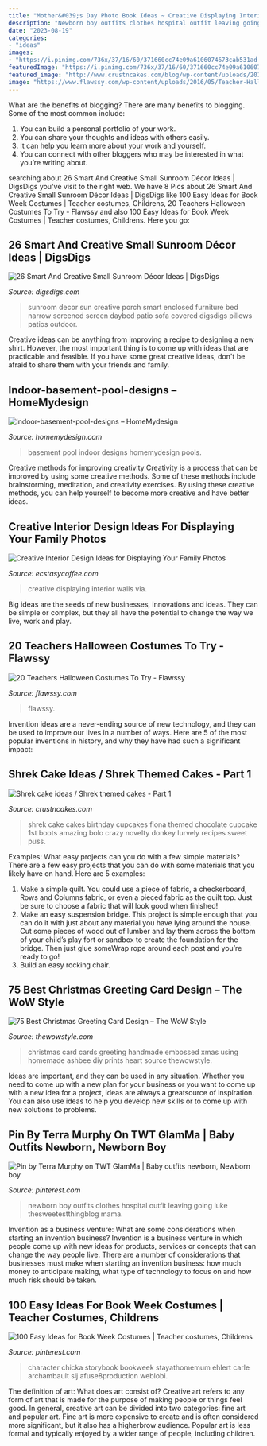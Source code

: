 ```yaml
---
title: "Mother&#039;s Day Photo Book Ideas ~ Creative Displaying Interior Walls Via"
description: "Newborn boy outfits clothes hospital outfit leaving going luke thesweetestthingblog mama"
date: "2023-08-19"
categories:
- "ideas"
images:
- "https://i.pinimg.com/736x/37/16/60/371660cc74e09a6106074673cab531ad.jpg"
featuredImage: "https://i.pinimg.com/736x/37/16/60/371660cc74e09a6106074673cab531ad.jpg"
featured_image: "http://www.crustncakes.com/blog/wp-content/uploads/2015/07/0f1932d1fd4a4f8bf4f8c89e87ea5609.jpg"
image: "https://www.flawssy.com/wp-content/uploads/2016/05/Teacher-Halloween-Costume.jpg"
---
```



What are the benefits of blogging?
There are many benefits to blogging. Some of the most common include: 
1. You can build a personal portfolio of your work. 
2. You can share your thoughts and ideas with others easily. 
3. It can help you learn more about your work and yourself. 
4. You can connect with other bloggers who may be interested in what you’re writing about. 

	

		
searching about 26 Smart And Creative Small Sunroom Décor Ideas | DigsDigs you've visit to the right web. We have 8 Pics about 26 Smart And Creative Small Sunroom Décor Ideas | DigsDigs like 100 Easy Ideas for Book Week Costumes | Teacher costumes, Childrens, 20 Teachers Halloween Costumes To Try - Flawssy and also 100 Easy Ideas for Book Week Costumes | Teacher costumes, Childrens. Here you go:
		
    
## 26 Smart And Creative Small Sunroom Décor Ideas | DigsDigs

<img loading=lazy src="http://www.digsdigs.com/photos/smart-and-creative-small-sunroom-decor-ideas-12.jpg" onerror="this.onerror=null;this.src='https://tse1.mm.bing.net/th?id=OIP.YoAVPmDd3nJsQpLjkde0eQHaJ4&amp;pid=15.1';" alt="26 Smart And Creative Small Sunroom Décor Ideas | DigsDigs">

_Source: digsdigs.com_

>sunroom decor sun creative porch smart enclosed furniture bed narrow screened screen daybed patio sofa covered digsdigs pillows patios outdoor. 

	

Creative ideas can be anything from improving a recipe to designing a new shirt. However, the most important thing is to come up with ideas that are practicable and feasible. If you have some great creative ideas, don't be afraid to share them with your friends and family.

    
## Indoor-basement-pool-designs – HomeMydesign

<img loading=lazy src="https://homemydesign.com/wp-content/uploads/2016/06/indoor-basement-pool-designs.jpg" onerror="this.onerror=null;this.src='https://tse3.mm.bing.net/th?id=OIP.vER5zYux7JF20w6R1eq2awHaKb&amp;pid=15.1';" alt="indoor-basement-pool-designs – HomeMydesign">

_Source: homemydesign.com_

>basement pool indoor designs homemydesign pools. 

	

Creative methods for improving creativity
Creativity is a process that can be improved by using some creative methods. Some of these methods include brainstorming, meditation, and creativity exercises. By using these creative methods, you can help yourself to become more creative and have better ideas.

    
## Creative Interior Design Ideas For Displaying Your Family Photos

<img loading=lazy src="https://i0.wp.com/www.ecstasycoffee.com/wp-content/uploads/2014/12/2110.jpg" onerror="this.onerror=null;this.src='https://tse1.mm.bing.net/th?id=OIP.KkLRof2fKUW6QE4q9wBSIgHaLH&amp;pid=15.1';" alt="Creative Interior Design Ideas for Displaying Your Family Photos">

_Source: ecstasycoffee.com_

>creative displaying interior walls via. 

	

Big ideas are the seeds of new businesses, innovations and ideas. They can be simple or complex, but they all have the potential to change the way we live, work and play.

    
## 20 Teachers Halloween Costumes To Try - Flawssy

<img loading=lazy src="https://www.flawssy.com/wp-content/uploads/2016/05/Teacher-Halloween-Costume.jpg" onerror="this.onerror=null;this.src='https://tse3.mm.bing.net/th?id=OIP.MdkBvkVq9yCm5VzICEeVwgHaNM&amp;pid=15.1';" alt="20 Teachers Halloween Costumes To Try - Flawssy">

_Source: flawssy.com_

>flawssy. 

	

Invention ideas are a never-ending source of new technology, and they can be used to improve our lives in a number of ways. Here are 5 of the most popular inventions in history, and why they have had such a significant impact:

    
## Shrek Cake Ideas / Shrek Themed Cakes - Part 1

<img loading=lazy src="http://www.crustncakes.com/blog/wp-content/uploads/2015/07/0f1932d1fd4a4f8bf4f8c89e87ea5609.jpg" onerror="this.onerror=null;this.src='https://tse2.mm.bing.net/th?id=OIP.oyfq3W80ePAzYLY-WXgBfwAAAA&amp;pid=15.1';" alt="Shrek cake ideas / Shrek themed cakes - Part 1">

_Source: crustncakes.com_

>shrek cake cakes birthday cupcakes fiona themed chocolate cupcake 1st boots amazing bolo crazy novelty donkey lurvely recipes sweet puss. 

	

Examples: What easy projects can you do with a few simple materials?
There are a few easy projects that you can do with some materials that you likely have on hand. Here are 5 examples:
1. Make a simple quilt. You could use a piece of fabric, a checkerboard, Rows and Columns fabric, or even a pieced fabric as the quilt top. Just be sure to choose a fabric that will look good when finished! 
2. Make an easy suspension bridge. This project is simple enough that you can do it with just about any material you have lying around the house. Cut some pieces of wood out of lumber and lay them across the bottom of your child’s play fort or sandbox to create the foundation for the bridge. Then just glue someWrap rope around each post and you’re ready to go! 
3. Build an easy rocking chair.

    
## 75 Best Christmas Greeting Card Design – The WoW Style

<img loading=lazy src="http://thewowstyle.com/wp-content/uploads/2014/11/446.jpg" onerror="this.onerror=null;this.src='https://tse3.mm.bing.net/th?id=OIP.wotJQ6Jfe22Soxv7d_05VwHaPZ&amp;pid=15.1';" alt="75 Best Christmas Greeting Card Design – The WoW Style">

_Source: thewowstyle.com_

>christmas card cards greeting handmade embossed xmas using homemade ashbee diy prints heart source thewowstyle. 

	

Ideas are important, and they can be used in any situation. Whether you need to come up with a new plan for your business or you want to come up with a new idea for a project, ideas are always a greatsource of inspiration. You can also use ideas to help you develop new skills or to come up with new solutions to problems.

    
## Pin By Terra Murphy On TWT GlamMa | Baby Outfits Newborn, Newborn Boy

<img loading=lazy src="https://i.pinimg.com/736x/6a/5e/a6/6a5ea663525a8bc0b854d803fc2da795--newborn-boy-outfits-newborn-boys.jpg" onerror="this.onerror=null;this.src='https://tse3.mm.bing.net/th?id=OIP.3KSSG6hN3keyi5ckImYKuQHaLH&amp;pid=15.1';" alt="Pin by Terra Murphy on TWT GlamMa | Baby outfits newborn, Newborn boy">

_Source: pinterest.com_

>newborn boy outfits clothes hospital outfit leaving going luke thesweetestthingblog mama. 

	

Invention as a business venture: What are some considerations when starting an invention business?
Invention is a business venture in which people come up with new ideas for products, services or concepts that can change the way people live. There are a number of considerations that businesses must make when starting an invention business: how much money to anticipate making, what type of technology to focus on and how much risk should be taken.

    
## 100 Easy Ideas For Book Week Costumes | Teacher Costumes, Childrens

<img loading=lazy src="https://i.pinimg.com/736x/37/16/60/371660cc74e09a6106074673cab531ad.jpg" onerror="this.onerror=null;this.src='https://tse2.mm.bing.net/th?id=OIP.oL9a6fNiXlQXGYnJ__GUMAHaNK&amp;pid=15.1';" alt="100 Easy Ideas for Book Week Costumes | Teacher costumes, Childrens">

_Source: pinterest.com_

>character chicka storybook bookweek stayathomemum ehlert carle archambault slj afuse8production weblobi. 

	

The definition of art: What does art consist of?
Creative art refers to any form of art that is made for the purpose of making people or things feel good. In general, creative art can be divided into two categories: fine art and popular art. Fine art is more expensive to create and is often considered more significant, but it also has a higherbrow audience. Popular art is less formal and typically enjoyed by a wider range of people, including children.

